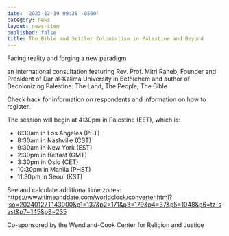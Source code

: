 ```yaml
---
date: '2023-12-19 09:38 -0500'
category: news
layout: news-item
published: false
title: The Bible and Settler Colonialism in Palestine and Beyond
---
```


Facing reality and forging a new paradigm

an international consultation featuring Rev. Prof. Mitri Raheb,
Founder and President of Dar al-Kalima University in Bethlehem
and author of Decolonizing Palestine: The Land, The People, The Bible

Check back for information on respondents and information on how to register.

The session will begin at 4:30pm in Palestine (EET), which is:
- 6:30am in Los Angeles (PST)
- 8:30am in Nashville (CST)
- 9:30am in New York (EST)
- 2:30pm in Belfast (GMT)
- 3:30pm in Oslo (CET)
- 10:30pm in Manila (PHST)
- 11:30pm in Seoul (KST)

See and calculate additional time zones: 
https://www.timeanddate.com/worldclock/converter.html?iso=20240127T143000&p1=137&p2=171&p3=179&p4=37&p5=1048&p6=tz_sast&p7=145&p8=235

Co-sponsored by the Wendland-Cook Center for Religion and Justice